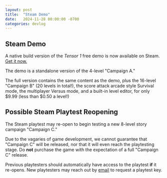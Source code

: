 ```yaml
---
layout: post
title:  "Steam Demo"
date:   2024-11-28 00:00:00 -0700
categories: devlog
---
```


## Steam Demo

A native build version of the *Tensor 1* free demo is now available on Steam. [Get it now.](https://store.steampowered.com/app/3299900)

The demo is a standalone version of the 4-level "Campaign A."

The full version contains the same content as the demo, plus the 16-level "Campaign B" (20 levels in total!), the score attack arcade style Survival mode, the multiplayer Versus mode, and a built-in level editor, for only $9.99 (less than $0.50 a level!)

## Possible Steam Playtest Reopening

The Steam playtest may re-open to begin testing a new 8-level story campaign "Campaign C."

Due to the vagaries of game development, we cannot guarantee that "Campaign C" will be released, nor that it will even reach the playtesting stage. Do **not** purchase the game with the expectation of a full "Campaign C" release.

Previous playtesters should automatically have access to the playtest **if** it re-opens. New playtesters may reach out by [email](mailto:contact.magentagrid@gmail.com) to request a playtest key.